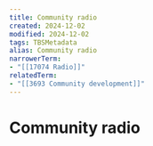 ```yaml
---
title: Community radio
created: 2024-12-02
modified: 2024-12-02
tags: TBSMetadata
alias: Community radio
narrowerTerm:
- "[[17074 Radio]]"
relatedTerm:
- "[[3693 Community development]]"
---
```

# Community radio
